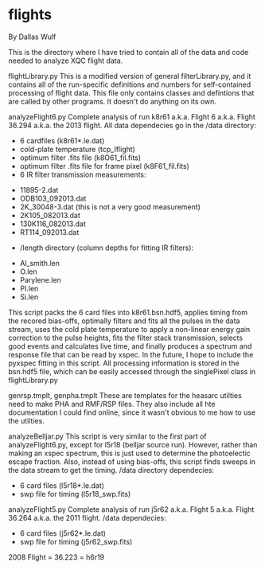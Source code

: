 # flights
By Dallas Wulf

This is the directory where I have tried to contain all of 
the data and code needed to analyze XQC flight data.

flightLibrary.py 
This is a modified version of general filterLibrary.py, and 
it contains all of the run-specific definitions and numbers 
for self-contained processing of flight data. This file only
contains classes and defintions that are called by other 
programs. It doesn't do anything on its own.

analyzeFlight6.py
Complete analysis of run k8r61 a.k.a. Flight 6 a.k.a. 
Flight 36.294 a.k.a. the 2013 flight.
All data dependecies go in the /data directory:
* 6 cardfiles (k8r61*.le.dat)
* cold-plate temperature (tcp_Iflight)
* optimum filter .fits file (k8O61_fil.fits)
* optimum filter .fits file for frame pixel (k8F61_fil.fits)
* 6 IR filter transmission measurements:
- 11895-2.dat
- ODB103_092013.dat
- 2K_30048-3.dat (this is not a very good measurement)
- 2K105_082013.dat 
- 130K116_082013.dat
- RT114_092013.dat
* /length directory (column depths for fitting IR filters):
- Al_smith.len
- O.len
- Parylene.len
- PI.len
- Si.len

This script packs the 6 card files into k8r61.bsn.hdf5, applies
timing from the recored bias-offs, optimally filters and fits 
all the pulses in the data stream, uses the cold plate temperature 
to apply a non-linear energy gain correction to the pulse heights,
fits the filter stack transmission, selects good events and 
calculates live time, and finally produces a spectrum and response 
file that can be read by xspec. In the future, I hope to include the 
pyxspec fitting in this script.  All processing information is stored 
in the bsn.hdf5 file, which can be easily accessed through the 
singlePixel class in flightLibrary.py

genrsp.tmplt, genpha.tmplt
These are templates for the heasarc utilties need to make PHA and 
RMF/RSP files. They also include all hte documentation I could find 
online, since it wasn't obvious to me how to use the utilties.

analyzeBelljar.py
This script is very similar to the first part of analyzeFlight6.py, 
except for l5r18 (belljar source run). However, rather than
making an xspec spectrum, this is just used to determine the 
photoelectic escape fraction.  Also, instead of using bias-offs,
this script finds sweeps in the data stream to get the timing.
/data directory dependecies:
* 6 card files (l5r18*.le.dat)
* swp file for timing (l5r18_swp.fits)

analyzeFlight5.py
Complete analysis of run j5r62 a.k.a. Flight 5 a.k.a.
Flight 36.264 a.k.a. the 2011 flight.
/data dependecies:
* 6 card files (j5r62*.le.dat)
* swp file for timing (j5r62_swp.fits)



2008 Flight = 36.223 = h6r19
